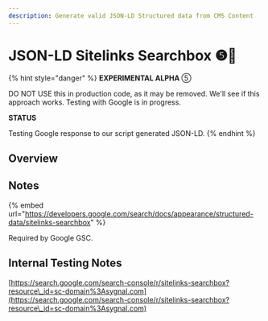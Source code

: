 ```yaml
---
description: Generate valid JSON-LD Structured data from CMS Content
---
```


# JSON-LD Sitelinks Searchbox ❺🧪

{% hint style="danger" %}
**EXPERIMENTAL ALPHA** ⑤

DO NOT USE this in production code, as it may be removed. We'll see if this approach works. Testing with Google is in progress.&#x20;

**STATUS**

Testing Google response to our script generated JSON-LD.&#x20;
{% endhint %}

## &#x20;<a href="#display-captions-in-webflows-lightboxes" id="display-captions-in-webflows-lightboxes"></a>

## Overview <a href="#display-captions-in-webflows-lightboxes" id="display-captions-in-webflows-lightboxes"></a>

## Notes&#x20;

{% embed url="https://developers.google.com/search/docs/appearance/structured-data/sitelinks-searchbox" %}

Required by Google GSC.&#x20;

## Internal Testing Notes

[https://search.google.com/search-console/r/sitelinks-searchbox?resource\_id=sc-domain%3Asygnal.com](https://search.google.com/search-console/r/sitelinks-searchbox?resource\_id=sc-domain%3Asygnal.com)
